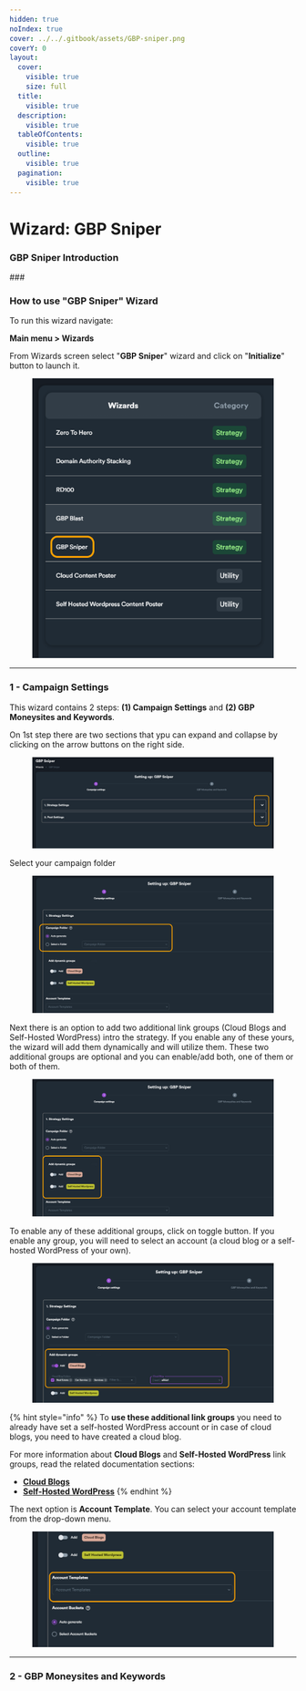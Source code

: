 ```yaml
---
hidden: true
noIndex: true
cover: ../../.gitbook/assets/GBP-sniper.png
coverY: 0
layout:
  cover:
    visible: true
    size: full
  title:
    visible: true
  description:
    visible: true
  tableOfContents:
    visible: true
  outline:
    visible: true
  pagination:
    visible: true
---
```


# Wizard: GBP Sniper

### GBP Sniper Introduction

\###

### How to use "GBP Sniper" Wizard

To run this wizard navigate:

**Main menu > Wizards**

From Wizards screen select "**GBP Sniper**" wizard and click on "**Initialize**" button to launch it.

<figure><img src="../../.gitbook/assets/gbp-sniper.png" alt=""><figcaption></figcaption></figure>



***

### 1 - Campaign Settings

This wizard contains 2 steps: **(1) Campaign Settings** and **(2) GBP Moneysites and Keywords**.

On 1st step there are two sections that ypu can expand and collapse by clicking on the arrow buttons on the right side.

<figure><img src="../../.gitbook/assets/gbp-sniper 0.png" alt=""><figcaption></figcaption></figure>

Select your campaign folder

<figure><img src="../../.gitbook/assets/gbp-sniper 1.png" alt=""><figcaption></figcaption></figure>

Next there is an option to add two additional link groups (Cloud Blogs and Self-Hosted WordPress) intro the strategy. If you enable any of these yours, the wizard will add them dynamically and will utilize them. These two additional groups are optional and you can enable/add both, one of them or both of them.

<figure><img src="../../.gitbook/assets/gbp-sniper 2.png" alt=""><figcaption></figcaption></figure>

To enable any of these additional groups, click on toggle button. If you enable any group, you will need to select an account (a cloud blog or a self-hosted WordPress of your own).

<figure><img src="../../.gitbook/assets/gbp-sniper 3.png" alt=""><figcaption></figcaption></figure>

{% hint style="info" %}
To **use these additional link groups** you need to already have set a self-hosted WordPress account or in case of cloud blogs, you need to have created a cloud blog.

For more information about **Cloud Blogs** and **Self-Hosted WordPress** link groups, read the related documentation sections:

* [**Cloud Blogs**](../cloud-blogs/)
* [**Self-Hosted WordPress**](../self-hosted-wordpress/)
{% endhint %}



The next option is **Account Template**. You can select your account template from the drop-down menu.

<figure><img src="../../.gitbook/assets/gbp-sniper 4.png" alt=""><figcaption></figcaption></figure>









***

### 2 - GBP Moneysites and Keywords





